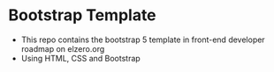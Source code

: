 # Bootstrap Template
- This repo contains the bootstrap 5 template in front-end developer roadmap on elzero.org
- Using HTML, CSS and Bootstrap
